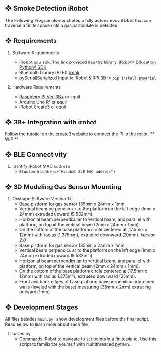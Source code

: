 ## ❖ Smoke Detection iRobot

The Following Program demonstrates a fully autonomous iRobot that can traverse a finite space until a gas particulate is detected. 

## ❖ Requirements
1. Software Requirements
   - iRobot edu sdk. The link provided has the library. [iRobot® Education Python® SDK](https://github.com/iRobotEducation/irobot-edu-python-sdk?tab=readme-ov-file#iroboteducation-python-sdk)
   - Bluetooth Library (BLE): [bleak](https://bleak.readthedocs.io/en/latest/)
   - pySerial(Serialized Input to iRobot & RPi 3B+): `pip install pyserial`

2. Hardware Requirements
   - [Raspberry PI Ver. 3B+](https://www.raspberrypi.com/products/raspberry-pi-3-model-b-plus/) or equil
   - [Arduino Uno R1](https://store-usa.arduino.cc/products/arduino-uno-rev3) or equil
   - [iRobot Create3](https://edu.irobot.com/shop/coding-robots/create?variant=269697) or equil

## ❖ 3B+ Integration with irobot

Follow the tutorial on the [create3](https://edu.irobot.com/learning-library/connect-create-3-to-raspberry-pi) website to connect the PI to the robot.
**
WIP
**

## ❖ BLE Connectivity
1. Identify iRobot MAC address
   - `Bluetooth(address="#irobot BLE MAC address")`
  
## ❖ 3D Modeling Gas Sensor Mounting
1. Onshape Software
   *Version 1.0*
      - Base platform for gas sensor (35mm x 24mm x 1mm).
      - Vertical beam perpendicular to the platform on the left edge (1mm x 24mm) extruded upward (9.532mm).
      - Horizontal beam perpendicular to vertical beam, and parallel with platform, on top of the vertical beam (2mm x 24mm x 1mm).
      - On the bottom of the base platform circle centered at (17.5mm x 12mm) with radius (1.375mm), extruded downward (20mm).
   *Version 2.0*
      - Base platform for gas sensor (35mm x 24mm x 1mm).
      - Vertical beam perpendicular to the platform on the left edge (1mm x 24mm) extruded upward (9.532mm).
      - Horizontal beam perpendicular to vertical beam, and parallel with platform, on top of the vertical beam (2mm x 24mm x 1mm).
      - On the bottom of the base platform circle centered at (17.5mm x 12mm) with radius 1.375mm, extruded downward (20mm).
      - Front and back edges of base platform have perpendicularly joined walls (leveled with the base) measuring (35mm x 2mm) extruding outward (1mm)

## ❖  Development Stages
All files besides `main.py ` show development files before the final script. Read below to learn more about each file

1. bases.py
   - Commands iRobot to navigate to set points in a finite plane. Use this script to familiarize yourself with multithreaded python.  
